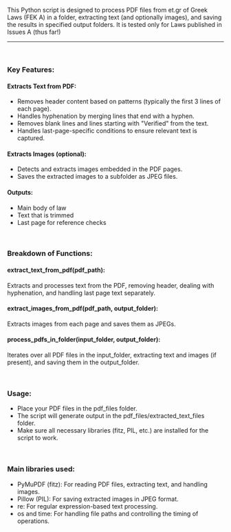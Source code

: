 This Python script is designed to process PDF files from et.gr of Greek Laws (FEK A) in a folder, extracting text (and optionally images), and saving the results in specified output folders. 
It is tested only for Laws published in Issues A (thus far!)
<br>
<hr>
<br>

### Key Features:
#### Extracts Text from PDF:
- Removes header content based on patterns (typically the first 3 lines of each page).
- Handles hyphenation by merging lines that end with a hyphen.
- Removes blank lines and lines starting with "Verified" from the text.
- Handles last-page-specific conditions to ensure relevant text is captured.
#### Extracts Images (optional):
- Detects and extracts images embedded in the PDF pages.
- Saves the extracted images to a subfolder as JPEG files.
#### Outputs:
- Main body of law
- Text that is trimmed
- Last page for reference checks

<br>

### Breakdown of Functions:
#### extract_text_from_pdf(pdf_path):
Extracts and processes text from the PDF, removing header, dealing with hyphenation, and handling last page text separately.
#### extract_images_from_pdf(pdf_path, output_folder):
Extracts images from each page and saves them as JPEGs.
#### process_pdfs_in_folder(input_folder, output_folder):
Iterates over all PDF files in the input_folder, extracting text and images (if present), and saving them in the output_folder.

<br>

### Usage:
- Place your PDF files in the pdf_files folder.
- The script will generate output in the pdf_files/extracted_text_files folder.
- Make sure all necessary libraries (fitz, PIL, etc.) are installed for the script to work.

<br>

### Main libraries used:
- PyMuPDF (fitz): For reading PDF files, extracting text, and handling images.
- Pillow (PIL): For saving extracted images in JPEG format.
- re: For regular expression-based text processing.
- os and time: For handling file paths and controlling the timing of operations.
